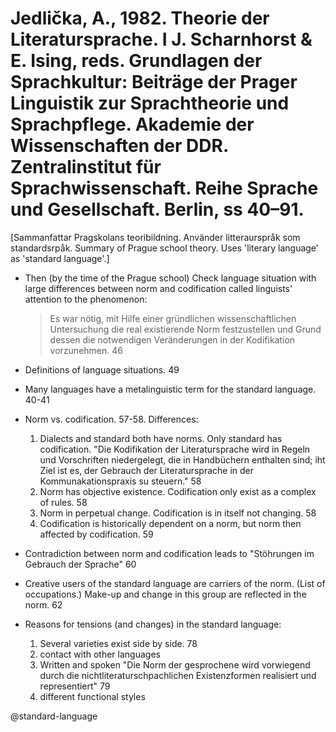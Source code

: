 # Jedlička, A., 1982. Theorie der Literatursprache.  I J. Scharnhorst & E. Ising, reds. Grundlagen der Sprachkultur: Beiträge der Prager Linguistik zur Sprachtheorie und Sprachpflege. Akademie der Wissenschaften der DDR. Zentralinstitut für Sprachwissenschaft. Reihe Sprache und Gesellschaft. Berlin, ss 40–91.

[Sammanfattar Pragskolans teoribildning. Använder litteraurspråk som standardsrpåk. Summary of Prague school theory. Uses 'literary language' as 'standard language'.]

- Then (by the time of the Prague school) Check language situation with large differences between norm and codification called linguists' attention to the phenomenon:

    > Es war nötig, mit Hilfe einer gründlichen wissenschaftlichen Untersuchung die real existierende Norm festzustellen und Grund dessen die notwendigen Veränderungen in der Kodifikation vorzunehmen. 46

- Definitions of language situations. 49

- Many languages have a metalinguistic term for the standard language. 40-41

- Norm vs. codification. 57-58. Differences:
    1. Dialects and standard both have norms. Only standard has codification. "Die Kodifikation der Literatursprache wird in Regeln und Vorschriften niedergelegt, die in Handbüchern enthalten sind; iht Ziel ist es, der Gebrauch der Literatursprache in der Kommunakationspraxis su steuern." 58
    2. Norm has objective existence. Codification only exist as a complex of rules. 58
    3. Norm in perpetual change. Codification is in itself not changing. 58
    4. Codification is historically dependent on a norm, but norm then affected by codification. 59

- Contradiction between norm and codification leads to "Stöhrungen im Gebrauch der Sprache" 60

- Creative users of the standard language are carriers of the norm. (List of occupations.) Make-up and change in this group are reflected in the norm. 62

- Reasons for tensions (and changes) in the standard language:
    1. Several varieties exist side by side. 78
    2. contact with other languages
    3. Written and spoken "Die Norm der gesprochene wird vorwiegend durch die nichtliteraturschpachlichen Existenzformen realisiert und representiert" 79
    4. different functional styles

@standard-language
